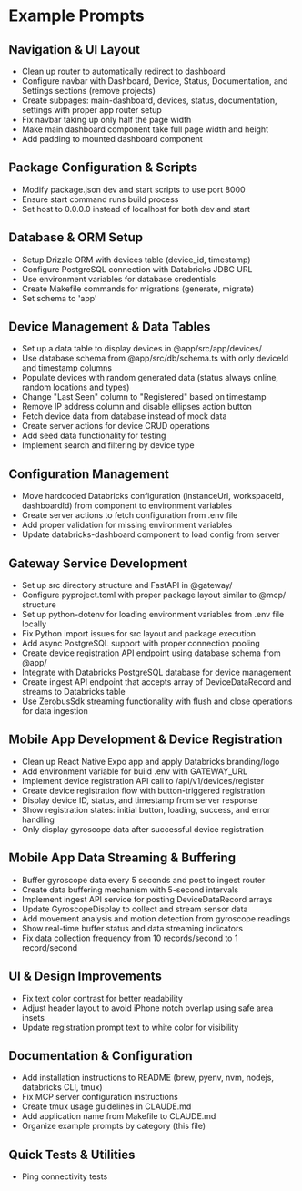 # Example Prompts

## Navigation & UI Layout
- Clean up router to automatically redirect to dashboard
- Configure navbar with Dashboard, Device, Status, Documentation, and Settings sections (remove projects)
- Create subpages: main-dashboard, devices, status, documentation, settings with proper app router setup
- Fix navbar taking up only half the page width
- Make main dashboard component take full page width and height
- Add padding to mounted dashboard component

## Package Configuration & Scripts
- Modify package.json dev and start scripts to use port 8000
- Ensure start command runs build process
- Set host to 0.0.0.0 instead of localhost for both dev and start

## Database & ORM Setup
- Setup Drizzle ORM with devices table (device_id, timestamp)
- Configure PostgreSQL connection with Databricks JDBC URL
- Use environment variables for database credentials
- Create Makefile commands for migrations (generate, migrate)
- Set schema to 'app'

## Device Management & Data Tables
- Set up a data table to display devices in @app/src/app/devices/
- Use database schema from @app/src/db/schema.ts with only deviceId and timestamp columns
- Populate devices with random generated data (status always online, random locations and types)
- Change "Last Seen" column to "Registered" based on timestamp
- Remove IP address column and disable ellipses action button
- Fetch device data from database instead of mock data
- Create server actions for device CRUD operations
- Add seed data functionality for testing
- Implement search and filtering by device type

## Configuration Management
- Move hardcoded Databricks configuration (instanceUrl, workspaceId, dashboardId) from component to environment variables
- Create server actions to fetch configuration from .env file
- Add proper validation for missing environment variables
- Update databricks-dashboard component to load config from server

## Gateway Service Development
- Set up src directory structure and FastAPI in @gateway/
- Configure pyproject.toml with proper package layout similar to @mcp/ structure
- Set up python-dotenv for loading environment variables from .env file locally
- Fix Python import issues for src layout and package execution
- Add async PostgreSQL support with proper connection pooling
- Create device registration API endpoint using database schema from @app/
- Integrate with Databricks PostgreSQL database for device management
- Create ingest API endpoint that accepts array of DeviceDataRecord and streams to Databricks table
- Use ZerobusSdk streaming functionality with flush and close operations for data ingestion

## Mobile App Development & Device Registration
- Clean up React Native Expo app and apply Databricks branding/logo
- Add environment variable for build .env with GATEWAY_URL
- Implement device registration API call to /api/v1/devices/register
- Create device registration flow with button-triggered registration
- Display device ID, status, and timestamp from server response
- Show registration states: initial button, loading, success, and error handling
- Only display gyroscope data after successful device registration

## Mobile App Data Streaming & Buffering
- Buffer gyroscope data every 5 seconds and post to ingest router
- Create data buffering mechanism with 5-second intervals
- Implement ingest API service for posting DeviceDataRecord arrays
- Update GyroscopeDisplay to collect and stream sensor data
- Add movement analysis and motion detection from gyroscope readings
- Show real-time buffer status and data streaming indicators
- Fix data collection frequency from 10 records/second to 1 record/second

## UI & Design Improvements
- Fix text color contrast for better readability
- Adjust header layout to avoid iPhone notch overlap using safe area insets
- Update registration prompt text to white color for visibility

## Documentation & Configuration
- Add installation instructions to README (brew, pyenv, nvm, nodejs, databricks CLI, tmux)
- Fix MCP server configuration instructions
- Create tmux usage guidelines in CLAUDE.md
- Add application name from Makefile to CLAUDE.md
- Organize example prompts by category (this file)

## Quick Tests & Utilities
- Ping connectivity tests